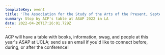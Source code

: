 ```yaml
---
templateKey: event
title: 'The Association for the Study of the Arts of the Present, September 15-17'
summary: Stop by ACP's table at ASAP 2022 in LA
date: 2022-04-20T17:26:01.729Z
---
```

ACP will have a table with books, information, swag, and people at this year's ASAP at UCLA; send us an email if you'd like to connect before, during, or after the conference!
